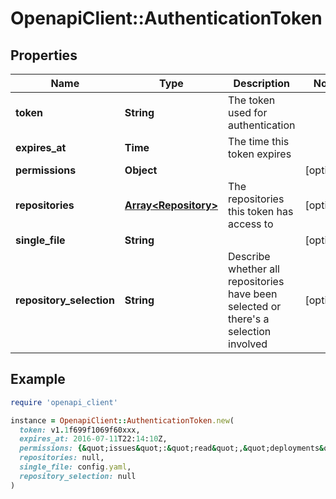 # OpenapiClient::AuthenticationToken

## Properties

| Name | Type | Description | Notes |
| ---- | ---- | ----------- | ----- |
| **token** | **String** | The token used for authentication |  |
| **expires_at** | **Time** | The time this token expires |  |
| **permissions** | **Object** |  | [optional] |
| **repositories** | [**Array&lt;Repository&gt;**](Repository.md) | The repositories this token has access to | [optional] |
| **single_file** | **String** |  | [optional] |
| **repository_selection** | **String** | Describe whether all repositories have been selected or there&#39;s a selection involved | [optional] |

## Example

```ruby
require 'openapi_client'

instance = OpenapiClient::AuthenticationToken.new(
  token: v1.1f699f1069f60xxx,
  expires_at: 2016-07-11T22:14:10Z,
  permissions: {&quot;issues&quot;:&quot;read&quot;,&quot;deployments&quot;:&quot;write&quot;},
  repositories: null,
  single_file: config.yaml,
  repository_selection: null
)
```

